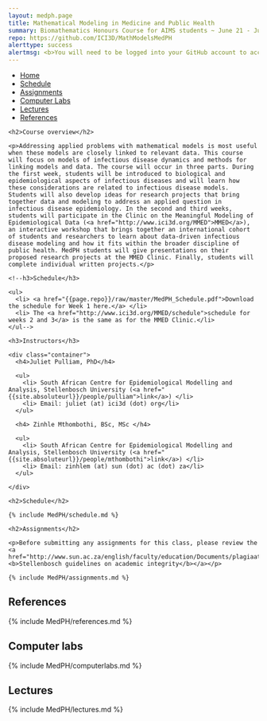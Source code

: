 ```yaml
---
layout: medph.page
title: Mathematical Modeling in Medicine and Public Health
summary: Biomathematics Honours Course for AIMS students ~ June 21 - July 9, 2021
repo: https://github.com/ICI3D/MathModelsMedPH
alerttype: success
alertmsg: <b>You will need to be logged into your GitHub account to access some of the materials linked below.</b>
---
```


<ul class="nav nav-tabs">
  <li class="active"><a data-toggle="tab" href="#home">Home</a></li>
  <li><a data-toggle="tab" href="#schedule">Schedule</a></li>
  <li><a data-toggle="tab" href="#assignments">Assignments</a></li>
  <li><a data-toggle="tab" href="#computerlabs">Computer Labs</a></li>
  <li><a data-toggle="tab" href="#lectures">Lectures</a></li>
  <li><a data-toggle="tab" href="#refs">References</a></li>
</ul>

<div class="tab-content">
  <div id="home" class="tab-pane fade in active">

    <h2>Course overview</h2>

    <p>Addressing applied problems with mathematical models is most useful when these models are closely linked to relevant data. This course will focus on models of infectious disease dynamics and methods for linking models and data. The course will occur in three parts. During the first week, students will be introduced to biological and epidemiological aspects of infectious diseases and will learn how these considerations are related to infectious disease models. Students will also develop ideas for research projects that bring together data and modeling to address an applied question in infectious disease epidemiology. In the second and third weeks, students will participate in the Clinic on the Meaningful Modeling of Epidemiological Data (<a href="http://www.ici3d.org/MMED">MMED</a>), an interactive workshop that brings together an international cohort of students and researchers to learn about data-driven infectious disease modeling and how it fits within the broader discipline of public health. MedPH students will give presentations on their proposed research projects at the MMED Clinic. Finally, students will complete individual written projects.</p>

    <!--h3>Schedule</h3>

    <ul>
      <li> <a href="{{page.repo}}/raw/master/MedPH_Schedule.pdf">Download the schedule for Week 1 here.</a> </li>
      <li> The <a href="http://www.ici3d.org/MMED/schedule">schedule for weeks 2 and 3</a> is the same as for the MMED Clinic.</li>
    </ul-->

    <h3>Instructors</h3>

    <div class="container">
      <h4>Juliet Pulliam, PhD</h4>

      <ul>
        <li> South African Centre for Epidemiological Modelling and Analysis, Stellenbosch University (<a href="{{site.absoluteurl}}/people/pulliam">link</a>) </li>
        <li> Email: juliet (at) ici3d (dot) org</li>
      </ul>

      <h4> Zinhle Mthombothi, BSc, MSc </h4>

      <ul>
        <li> South African Centre for Epidemiological Modelling and Analysis, Stellenbosch University (<a href="{{site.absoluteurl}}/people/mthombothi">link</a>) </li>
        <li> Email: zinhlem (at) sun (dot) ac (dot) za</li>
      </ul>

    </div>

  </div>

<div id="schedule" class="tab-pane fade">

    <h2>Schedule</h2>

    {% include MedPH/schedule.md %}

  </div>

  <div id="assignments" class="tab-pane fade">

    <h2>Assignments</h2>

    <p>Before submitting any assignments for this class, please review the <a href="http://www.sun.ac.za/english/faculty/education/Documents/plagiaat_nov2010_eng.pdf"><b>Stellenbosch guidelines on academic integrity</b></a></p>

    {% include MedPH/assignments.md %}

  </div>

  <div id="refs" class="tab-pane fade">
    <h2>References</h2>
    {% include MedPH/references.md %}
  </div>

  <div id="computerlabs" class="tab-pane fade">
    <h2>Computer labs</h2>
      {% include MedPH/computerlabs.md %}
  </div>

  <div id="lectures" class="tab-pane fade">
    <h2>Lectures</h2>
    {% include MedPH/lectures.md %}
  </div>

</div>
